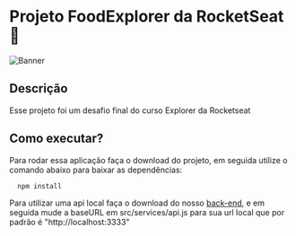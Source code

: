# Projeto FoodExplorer da RocketSeat 🚀

![Banner](https://ibb.co/b7XMLBZ)

## Descrição

Esse projeto foi um desafio final do curso Explorer da Rocketseat

## Como executar?

Para rodar essa aplicação faça o download do projeto, em seguida utilize o comando abaixo para baixar as dependências:

```bash
  npm install
```

Para utilizar uma api local faça o download do nosso [back-end](https://github.com/RafaelRMartins/foodexplorer-backend), e em seguida mude a baseURL em src/services/api.js para sua url local que por padrão é "http://localhost:3333"
